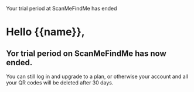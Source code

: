 Your trial period at ScanMeFindMe has ended

<h1>Hello {{name}},</h1>
<h2>Yor trial period on ScanMeFindMe has now ended.</h2>
<p>You can still log in and upgrade to a plan, or otherwise your 
account and all your QR codes will be deleted after 30 days.</p>
